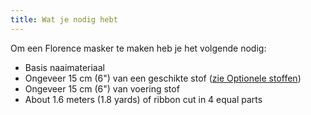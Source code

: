 ```yaml
---
title: Wat je nodig hebt
---
```


Om een Florence masker te maken heb je het volgende nodig:

-   Basis naaimateriaal
-   Ongeveer 15 cm (6") van een geschikte stof ([zie Optionele stoffen](/docs/patterns/florence/fabric/))
-   Ongeveer 15 cm (6") van voering stof
-   About 1.6 meters (1.8 yards) of ribbon cut in 4 equal parts

